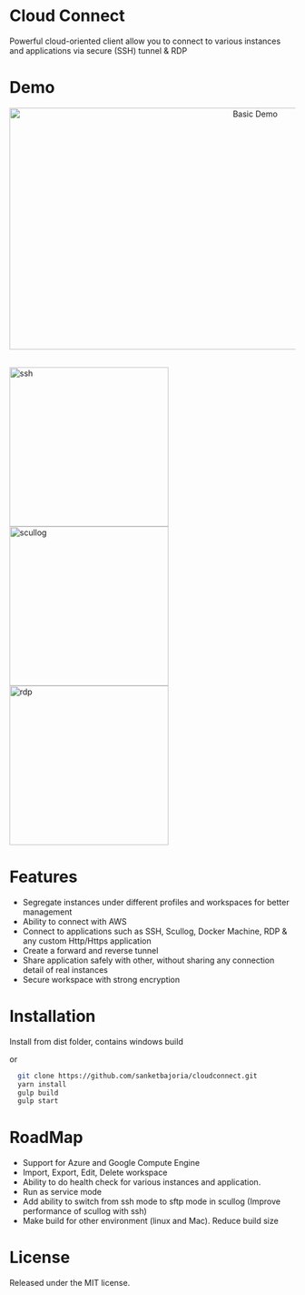 # Cloud Connect
Powerful cloud-oriented client allow you to connect to various instances and applications via secure (SSH) tunnel & RDP

# Demo
<div style="text-align:center"><img src="https://raw.githubusercontent.com/sanketbajoria/cloudconnect/master/example/cloudconnectoptimize.gif" width="850" height="425" title="Basic Demo" /></div>
<br/>

<img src="https://github.com/sanketbajoria/cloudconnect/blob/master/example/318.png?raw=true" style="display:inline" width="280" title="ssh" /> <img src="https://github.com/sanketbajoria/cloudconnect/blob/master/example/330.png?raw=true" width="280" title="scullog" /> <img src="https://github.com/sanketbajoria/cloudconnect/blob/master/example/538.png?raw=true" width="280" title="rdp" />

# Features
- Segregate instances under different profiles and workspaces for better management
- Ability to connect with AWS
- Connect to applications such as SSH, Scullog, Docker Machine, RDP & any custom Http/Https application
- Create a forward and reverse tunnel
- Share application safely with other, without sharing any connection detail of real instances
- Secure workspace with strong encryption


# Installation
Install from dist folder, contains windows build 

or

```sh
  git clone https://github.com/sanketbajoria/cloudconnect.git
  yarn install
  gulp build
  gulp start
```

# RoadMap
- Support for Azure and Google Compute Engine
- Import, Export, Edit, Delete workspace
- Ability to do health check for various instances and application.
- Run as service mode
- Add ability to switch from ssh mode to sftp mode in scullog (Improve performance of scullog with ssh)
- Make build for other environment (linux and Mac). Reduce build size

# License
Released under the MIT license.
